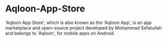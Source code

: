 # Aqloon-App-Store
'Aqloon App Store', which is also known as the 'Aqloon App', is an app marketplace and open-source project developed by Mohammad Sefatullah and belongs to 'Aqloon', for mobile apps on Android. 
